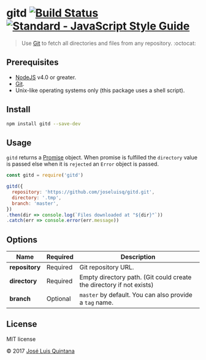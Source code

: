 # gitd [![Build Status](https://travis-ci.org/joseluisq/gitd.svg?branch=master)](https://travis-ci.org/joseluisq/gitd) [![Standard - JavaScript Style Guide](https://img.shields.io/badge/code%20style-standard-brightgreen.svg)](http://standardjs.com/)

> Use [Git](https://git-scm.com/) to fetch all directories and files from any repository. :octocat:

## Prerequisites

- [NodeJS](https://nodejs.org) v4.0 or greater.
- [Git](https://git-scm.com/).
- Unix-like operating systems only (this package uses a shell script).

## Install

```sh
npm install gitd --save-dev
```

## Usage

`gitd` returns a [Promise](https://developer.mozilla.org/en-US/docs/Web/JavaScript/Reference/Global_Objects/Promise) object. When promise is fulfilled the `directory` value is passed else when it is `rejected` an `Error` object is passed.

```js
const gitd = require('gitd')

gitd({
  repository: 'https://github.com/joseluisq/gitd.git',
  directory: '.tmp',
  branch: 'master',
})
.then(dir => console.log(`Files downloaded at "${dir}"`))
.catch(err => console.error(err.message))
```

## Options

| Name  | Required | Description
| ------------- | ------------- | ------------- |
| __repository__  | Required | Git repository URL. |
| __directory__  | Required | Empty directory path. (Git could create the directory if not exists) |
| __branch__  | Optional | `master` by default. You can also provide a `tag` name. |

## License
MIT license

© 2017 [José Luis Quintana](http://quintana.io)
